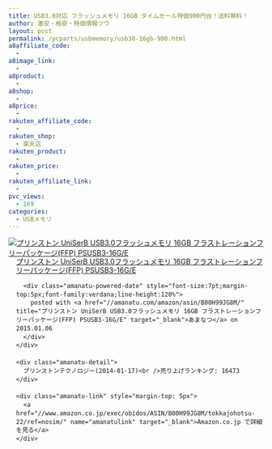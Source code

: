 ```yaml
---
title: USB3.0対応 フラッシュメモリ 16GB タイムセール特価900円台！送料無料！
author: 激安・格安・特価情報ツウ
layout: post
permalink: /pcparts/usbmemory/usb30-16gb-900.html
a8affiliate_code:
  -
a8image_link:
  -
a8product:
  -
a8shop:
  -
a8price:
  -
rakuten_affiliate_code:
  -
rakuten_shop:
  - 楽天店
rakuten_product:
  -
rakuten_price:
  -
rakuten_affiliate_link:
  -
pvc_views:
  - 169
categories:
  - USBメモリ
---
```

<div class="amanatu-box" style="margin-bottom:0px;">
  <div class="amanatu-image" style="float:left;">
    <a href="//www.amazon.co.jp/exec/obidos/ASIN/B00H99JG8M/tokkajohotsu-22/ref=nosim/" name="amanatulink" target="_blank"><img src="//i2.wp.com/ecx.images-amazon.com/images/I/31VCkrqlsvL._SL160_.jpg?w=546" alt="プリンストン UniSerB USB3.0フラッシュメモリ 16GB フラストレーションフリーパッケージ(FFP) PSUSB3-16G/E" style="border: none;" data-recalc-dims="1" /></a>
  </div>

  <div class="amanatu-info" style="float:left;margin-left:15px;line-height:120%">
    <div class="amanatu-name" style="margin-bottom:10px;line-height:120%">
      <a href="//www.amazon.co.jp/exec/obidos/ASIN/B00H99JG8M/tokkajohotsu-22/ref=nosim/" name="amanatulink" target="_blank">プリンストン UniSerB USB3.0フラッシュメモリ 16GB フラストレーションフリーパッケージ(FFP) PSUSB3-16G/E</a>

      <div class="amanatu-powered-date" style="font-size:7pt;margin-top:5px;font-family:verdana;line-height:120%">
        posted with <a href="//amanatu.com/amazon/asin/B00H99JG8M/" title="プリンストン UniSerB USB3.0フラッシュメモリ 16GB フラストレーションフリーパッケージ(FFP) PSUSB3-16G/E" target="_blank">あまなつ</a> on 2015.01.06
      </div>
    </div>

    <div class="amanatu-detail">
      プリンストンテクノロジー(2014-01-17)<br />売り上げランキング: 16473
    </div>

    <div class="amanatu-link" style="margin-top: 5px">
      <a href="//www.amazon.co.jp/exec/obidos/ASIN/B00H99JG8M/tokkajohotsu-22/ref=nosim/" name="amanatulink" target="_blank">Amazon.co.jp で詳細を見る</a>
    </div>
  </div>

  <div class="amanatu-footer" style="clear: left">
  </div>
</div>